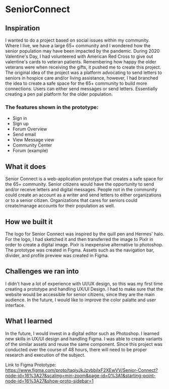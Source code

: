 # SeniorConnect

## Inspiration
I wanted to do a project based on social issues within my community. Where I live, we have a large 65+ community and I wondered how the senior population may have been impacted by the pandemic. During 2020 Valentine's Day, I had volunteered with American Red Cross to give out valentine's cards to veteran patients.  Remembering how happy the older veterans were when receiving the gifts, it pushed me to create this project. The original idea of the project was a platform advocating to send letters to seniors in hospice care and/or living assistance, however, I had branched the idea to create a safe space for the 65+ community to build more connections. Users can either send messages or send letters. Essentially creating a pen pal platform for the older population. 

### The features shown in the prototype:  
- Sign in 
- Sign up
- Forum Overview
- Send email
- View Message view
- Community Center
- Forum (example)

## What it does 
Senior Connect is a web-application prototype that creates a safe space for the 65+ community. Senior citizens would have the opportunity to send and/or receive letters and digital messages. People not in the community could create an account as a writer and send letters to either organizations or to a senior citizen. Organizations that cares for seniors could create/manage accounts for their population as well. 

## How we built it
The logo for Senior Connect was inspired by the quill pen and Hermes' halo. For the logo, I had sketched it and then transferred the image to Pixlr in order to create a digital image. Pixlr is inexpensive alternative to photoshop. The prototype was created in Figma. Assets such as the navigation bar, divider, and profile preview was created in Figma. 

## Challenges we ran into
I didn't  have a lot of experience with UI/UX design, so this was my first time creating a prototype and handling UX/UI Design. I had to make sure that the website would be accessible for senior citizens, since they are the main audience. In the future, I would like to improve the color palatte and user interface. 

## What I learned
In the future, I would invest in a digital editor such as Photoshop. I learned new skills in UX/UI design and handling Figma. I was able to create variants of the similar assets and reuse the same component. Since this project was conducted over the course of 48 hours, there will need to be proper research and execution of the subject. 


Link to Figma Prototype: https://www.figma.com/proto/taqiyJkJzvbbjlxF2XEwVV/Senior-Connect?node-id=16%3A27&scaling=min-zoom&page-id=0%3A1&starting-point-node-id=16%3A27&show-proto-sidebar=1
